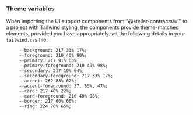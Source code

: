 ### Theme variables

When importing the UI support components from "@stellar-contracts/ui" to a 
project with Tailwind styling, the components provide theme-matched elements,
provided you have appropriately set the following details in your `tailwind.css` file:

```
     --background: 217 33% 17%;
     --foreground: 210 40% 80%; 
     --primary: 217 91% 60%;
     --primary-foreground: 210 40% 98%;
     --secondary: 217 10% 64%;
     --secondary-foreground: 217 33% 17%;
     --accent: 262 83% 62%;
     --accent-foreground: 37, 83%, 47%;
     --card: 217 40% 22%;
     --card-foreground: 210 40% 98%;
     --border: 217 60% 66%;
     --ring: 224 76% 65%;
```

